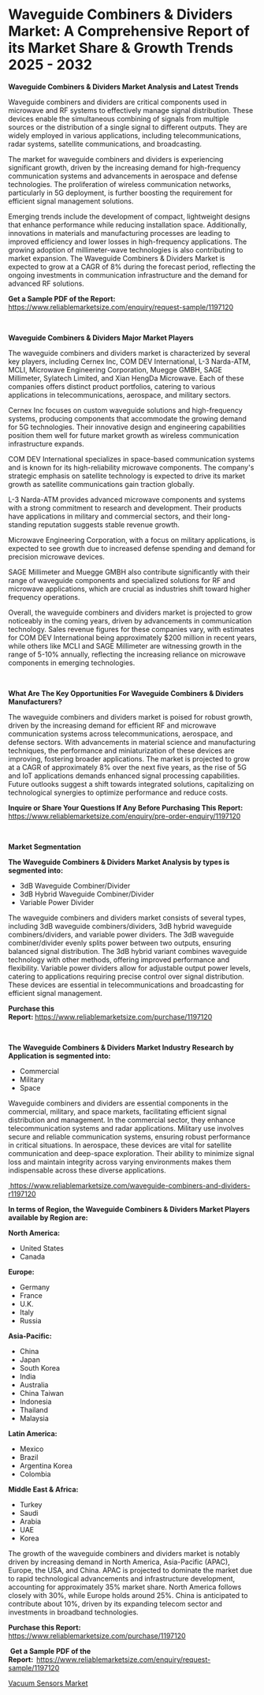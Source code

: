 <p><h1>Waveguide Combiners & Dividers Market: A Comprehensive Report of its Market Share & Growth Trends 2025 - 2032</h1></p><p><strong>Waveguide Combiners & Dividers Market Analysis and Latest Trends</strong></p>
<p><p>Waveguide combiners and dividers are critical components used in microwave and RF systems to effectively manage signal distribution. These devices enable the simultaneous combining of signals from multiple sources or the distribution of a single signal to different outputs. They are widely employed in various applications, including telecommunications, radar systems, satellite communications, and broadcasting.</p><p>The market for waveguide combiners and dividers is experiencing significant growth, driven by the increasing demand for high-frequency communication systems and advancements in aerospace and defense technologies. The proliferation of wireless communication networks, particularly in 5G deployment, is further boosting the requirement for efficient signal management solutions. </p><p>Emerging trends include the development of compact, lightweight designs that enhance performance while reducing installation space. Additionally, innovations in materials and manufacturing processes are leading to improved efficiency and lower losses in high-frequency applications. The growing adoption of millimeter-wave technologies is also contributing to market expansion. The Waveguide Combiners & Dividers Market is expected to grow at a CAGR of 8% during the forecast period, reflecting the ongoing investments in communication infrastructure and the demand for advanced RF solutions.</p></p>
<p><strong>Get a Sample PDF of the Report:&nbsp;</strong> <a href="https://www.reliablemarketsize.com/enquiry/request-sample/1197120?utm_campaign=3022&utm_medium=2&utm_source=Github&utm_content=ia&utm_term=05032025&utm_id=waveguide-combiners-dividers">https://www.reliablemarketsize.com/enquiry/request-sample/1197120</a></p>
<p>&nbsp;</p>
<p><strong>Waveguide Combiners & Dividers Major Market Players</strong></p>
<p><p>The waveguide combiners and dividers market is characterized by several key players, including Cernex Inc, COM DEV International, L-3 Narda-ATM, MCLI, Microwave Engineering Corporation, Muegge GMBH, SAGE Millimeter, Sylatech Limited, and Xian HengDa Microwave. Each of these companies offers distinct product portfolios, catering to various applications in telecommunications, aerospace, and military sectors.</p><p>Cernex Inc focuses on custom waveguide solutions and high-frequency systems, producing components that accommodate the growing demand for 5G technologies. Their innovative design and engineering capabilities position them well for future market growth as wireless communication infrastructure expands.</p><p>COM DEV International specializes in space-based communication systems and is known for its high-reliability microwave components. The company's strategic emphasis on satellite technology is expected to drive its market growth as satellite communications gain traction globally.</p><p>L-3 Narda-ATM provides advanced microwave components and systems with a strong commitment to research and development. Their products have applications in military and commercial sectors, and their long-standing reputation suggests stable revenue growth. </p><p>Microwave Engineering Corporation, with a focus on military applications, is expected to see growth due to increased defense spending and demand for precision microwave devices. </p><p>SAGE Millimeter and Muegge GMBH also contribute significantly with their range of waveguide components and specialized solutions for RF and microwave applications, which are crucial as industries shift toward higher frequency operations.</p><p>Overall, the waveguide combiners and dividers market is projected to grow noticeably in the coming years, driven by advancements in communication technology. Sales revenue figures for these companies vary, with estimates for COM DEV International being approximately $200 million in recent years, while others like MCLI and SAGE Millimeter are witnessing growth in the range of 5-10% annually, reflecting the increasing reliance on microwave components in emerging technologies.</p></p>
<p>&nbsp;</p>
<p><strong>What Are The Key Opportunities For Waveguide Combiners & Dividers Manufacturers?</strong></p>
<p><p>The waveguide combiners and dividers market is poised for robust growth, driven by the increasing demand for efficient RF and microwave communication systems across telecommunications, aerospace, and defense sectors. With advancements in material science and manufacturing techniques, the performance and miniaturization of these devices are improving, fostering broader applications. The market is projected to grow at a CAGR of approximately 8% over the next five years, as the rise of 5G and IoT applications demands enhanced signal processing capabilities. Future outlooks suggest a shift towards integrated solutions, capitalizing on technological synergies to optimize performance and reduce costs.</p></p>
<p><strong>Inquire or Share Your Questions If Any Before Purchasing This Report:</strong> <a href="https://www.reliablemarketsize.com/enquiry/pre-order-enquiry/1197120?utm_campaign=3022&utm_medium=2&utm_source=Github&utm_content=ia&utm_term=05032025&utm_id=waveguide-combiners-dividers">https://www.reliablemarketsize.com/enquiry/pre-order-enquiry/1197120</a></p>
<p>&nbsp;</p>
<p><strong>Market Segmentation</strong></p>
<p><strong>The Waveguide Combiners & Dividers Market Analysis by types is segmented into:</strong></p>
<p><ul><li>3dB Waveguide Combiner/Divider</li><li>3dB Hybrid Waveguide Combiner/Divider</li><li>Variable Power Divider</li></ul></p>
<p><p>The waveguide combiners and dividers market consists of several types, including 3dB waveguide combiners/dividers, 3dB hybrid waveguide combiners/dividers, and variable power dividers. The 3dB waveguide combiner/divider evenly splits power between two outputs, ensuring balanced signal distribution. The 3dB hybrid variant combines waveguide technology with other methods, offering improved performance and flexibility. Variable power dividers allow for adjustable output power levels, catering to applications requiring precise control over signal distribution. These devices are essential in telecommunications and broadcasting for efficient signal management.</p></p>
<p><strong>Purchase this Report:&nbsp;</strong><a href="https://www.reliablemarketsize.com/purchase/1197120?utm_campaign=3022&utm_medium=2&utm_source=Github&utm_content=ia&utm_term=05032025&utm_id=waveguide-combiners-dividers">https://www.reliablemarketsize.com/purchase/1197120</a></p>
<p>&nbsp;</p>
<p><strong>The Waveguide Combiners & Dividers Market Industry Research by Application is segmented into:</strong></p>
<p><ul><li>Commercial</li><li>Military</li><li>Space</li></ul></p>
<p><p>Waveguide combiners and dividers are essential components in the commercial, military, and space markets, facilitating efficient signal distribution and management. In the commercial sector, they enhance telecommunication systems and radar applications. Military use involves secure and reliable communication systems, ensuring robust performance in critical situations. In aerospace, these devices are vital for satellite communication and deep-space exploration. Their ability to minimize signal loss and maintain integrity across varying environments makes them indispensable across these diverse applications.</p></p>
<p><a href="https://www.reliablemarketsize.com/waveguide-combiners-and-dividers-r1197120?utm_campaign=3022&utm_medium=2&utm_source=Github&utm_content=ia&utm_term=05032025&utm_id=waveguide-combiners-dividers">&nbsp;https://www.reliablemarketsize.com/waveguide-combiners-and-dividers-r1197120</a></p>
<p><strong>In terms of Region, the Waveguide Combiners & Dividers Market Players available by Region are:</strong></p>
<p>
    <p> <strong> North America: </strong>
        <ul>
            <li>United States</li>
            <li>Canada</li>
        </ul>
        </p> 
    <p> <strong> Europe: </strong>
        <ul>
            <li>Germany</li>
            <li>France</li>
            <li>U.K.</li>
            <li>Italy</li>
            <li>Russia</li>
        </ul>
        </p> 
    <p> <strong> Asia-Pacific: </strong>
        <ul>
            <li>China</li>
            <li>Japan</li>
            <li>South Korea</li>
            <li>India</li>
            <li>Australia</li>
            <li>China Taiwan</li>
            <li>Indonesia</li>
            <li>Thailand</li>
            <li>Malaysia</li>
        </ul>
        </p> 
    <p> <strong> Latin America: </strong>
        <ul>
            <li>Mexico</li>
            <li>Brazil</li>
            <li>Argentina Korea</li>
            <li>Colombia</li>
        </ul>
        </p> 
    <p> <strong> Middle East & Africa: </strong>
        <ul>
            <li>Turkey</li>
            <li>Saudi</li>
            <li>Arabia</li>
            <li>UAE</li>
            <li>Korea</li>
        </ul>
    </p>
    </p>
<p><p>The growth of the waveguide combiners and dividers market is notably driven by increasing demand in North America, Asia-Pacific (APAC), Europe, the USA, and China. APAC is projected to dominate the market due to rapid technological advancements and infrastructure development, accounting for approximately 35% market share. North America follows closely with 30%, while Europe holds around 25%. China is anticipated to contribute about 10%, driven by its expanding telecom sector and investments in broadband technologies.</p></p>
<p><strong>Purchase this Report: </strong><a href="https://www.reliablemarketsize.com/purchase/1197120?utm_campaign=3022&utm_medium=2&utm_source=Github&utm_content=ia&utm_term=05032025&utm_id=waveguide-combiners-dividers">https://www.reliablemarketsize.com/purchase/1197120</a></p>
<p>&nbsp;<strong>Get a Sample PDF of the Report:&nbsp;&nbsp;</strong><a href="https://www.reliablemarketsize.com/enquiry/request-sample/1197120?utm_campaign=3022&utm_medium=2&utm_source=Github&utm_content=ia&utm_term=05032025&utm_id=waveguide-combiners-dividers">https://www.reliablemarketsize.com/enquiry/request-sample/1197120</a></p>
<p><strong></strong></p>
<p><p><a href="https://github.com/vilolakoreni/Market-Research-Report-List-1/blob/main/vacuum-sensors-market.md?utm_campaign=3022&utm_medium=2&utm_source=Github&utm_content=ia&utm_term=05032025&utm_id=waveguide-combiners-dividers">Vacuum Sensors Market</a></p></p>